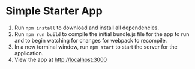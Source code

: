 # Simple Starter App
1. Run `npm install` to download and install all dependencies.
2. Run `npm run build` to compile the initial bundle.js file for the app to run and to begin watching for changes for webpack to recompile.
3. In a new terminal window, run `npm start` to start the server for the application.
4. View the app at [http://localhost:3000](http://localhost:3000)
